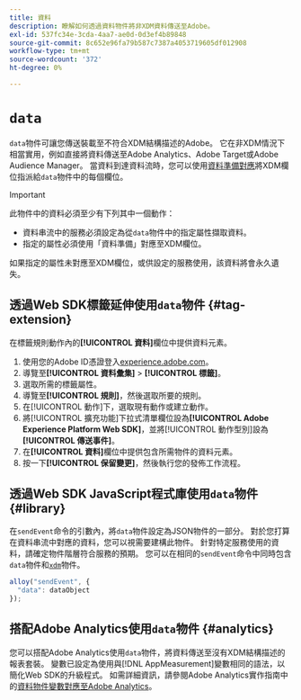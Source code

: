 ```yaml
---
title: 資料
description: 瞭解如何透過資料物件將非XDM資料傳送至Adobe。
exl-id: 537fc34e-3cda-4aa7-ae0d-0d3ef4b89848
source-git-commit: 8c652e96fa79b587c7387a4053719605df012908
workflow-type: tm+mt
source-wordcount: '372'
ht-degree: 0%

---
```



# `data`

`data`物件可讓您傳送裝載至不符合XDM結構描述的Adobe。 它在非XDM情況下相當實用，例如直接將資料傳送至Adobe Analytics、Adobe Target或Adobe Audience Manager。 當資料到達資料流時，您可以使用[資料準備對應](/help/data-prep/ui/mapping.md)將XDM欄位指派給`data`物件中的每個欄位。

>[!IMPORTANT]
>
>此物件中的資料必須至少有下列其中一個動作：
>
>* 資料串流中的服務必須設定為從`data`物件中的指定屬性擷取資料。
>* 指定的屬性必須使用「資料準備」對應至XDM欄位。
>
>如果指定的屬性未對應至XDM欄位，或供設定的服務使用，該資料將會永久遺失。

## 透過Web SDK標籤延伸使用`data`物件 {#tag-extension}

在標籤規則動作內的&#x200B;**[!UICONTROL 資料]**&#x200B;欄位中提供資料元素。

1. 使用您的Adobe ID憑證登入[experience.adobe.com](https://experience.adobe.com)。
1. 導覽至&#x200B;**[!UICONTROL 資料彙集]** > **[!UICONTROL 標籤]**。
1. 選取所需的標籤屬性。
1. 導覽至&#x200B;**[!UICONTROL 規則]**，然後選取所要的規則。
1. 在[!UICONTROL 動作]下，選取現有動作或建立動作。
1. 將[!UICONTROL 擴充功能]下拉式清單欄位設為&#x200B;**[!UICONTROL Adobe Experience Platform Web SDK]**，並將[!UICONTROL 動作型別]設為&#x200B;**[!UICONTROL 傳送事件]**。
1. 在&#x200B;**[!UICONTROL 資料]**&#x200B;欄位中提供包含所需物件的資料元素。
1. 按一下&#x200B;**[!UICONTROL 保留變更]**，然後執行您的發佈工作流程。

## 透過Web SDK JavaScript程式庫使用`data`物件 {#library}

在`sendEvent`命令的引數內，將`data`物件設定為JSON物件的一部分。 對於您打算在資料串流中對應的資料，您可以視需要建構此物件。 針對特定服務使用的資料，請確定物件階層符合服務的預期。 您可以在相同的`sendEvent`命令中同時包含`data`物件和[`xdm`](xdm.md)物件。

```javascript
alloy("sendEvent", {
  "data": dataObject
});
```

## 搭配Adobe Analytics使用`data`物件 {#analytics}

您可以搭配Adobe Analytics使用`data`物件，將資料傳送至沒有XDM結構描述的報表套裝。 變數已設定為使用與[!DNL AppMeasurement]變數相同的語法，以簡化Web SDK的升級程式。 如需詳細資訊，請參閱Adobe Analytics實作指南中的[資料物件變數對應至Adobe Analytics](https://experienceleague.adobe.com/zh-hant/docs/analytics/implementation/aep-edge/data-var-mapping)。

